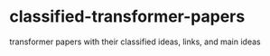 # classified-transformer-papers
transformer papers with their classified ideas, links, and main ideas
